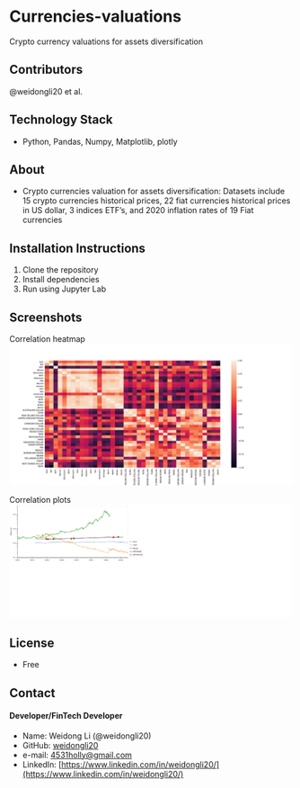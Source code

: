 # Currencies-valuations
Crypto currency valuations for assets diversification

## Contributors

@weidongli20 et al.

## Technology Stack

- Python, Pandas, Numpy, Matplotlib, plotly

## About

- Crypto currencies valuation for assets diversification: Datasets include 15 crypto currencies historical prices, 22 fiat currencies historical prices in US dollar, 3 indices ETF’s, and 2020 inflation rates of 19 Fiat currencies

## Installation Instructions

1. Clone the repository
2. Install dependencies
3. Run using Jupyter Lab

## Screenshots

Correlation heatmap
![shot1](./Resources/correlation_matrix.png)

Correlation plots
![shot1](./Resources/bokeh_plot.png)

## License

- Free

## Contact

#### Developer/FinTech Developer

- Name: Weidong Li (@weidongli20)
- GitHub: [weidongli20](https://github.com/weidongli20)
- e-mail: 4531holly@gmail.com
- LinkedIn: [https://www.linkedin.com/in/weidongli20/](https://www.linkedin.com/in/weidongli20/)